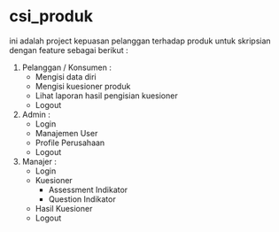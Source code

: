 # csi_produk
ini adalah project kepuasan pelanggan terhadap produk untuk skripsian
dengan feature sebagai berikut :
1. Pelanggan / Konsumen :
	 - Mengisi data diri
	 - Mengisi kuesioner produk
	 - Lihat laporan hasil pengisian kuesioner
	 - Logout
2. Admin :
	- Login
	- Manajemen User
	- Profile Perusahaan
	- Logout
3. Manajer :
   - Login
   - Kuesioner
	 	-	Assessment Indikator
		-	Question Indikator
   - Hasil Kuesioner
   - Logout
